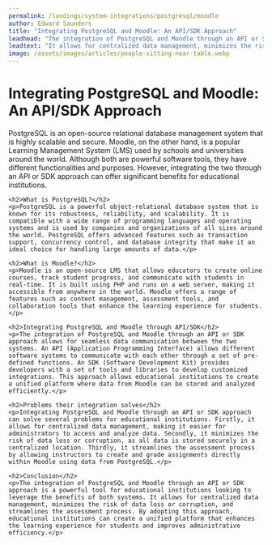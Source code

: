 ```yaml
---
permalink: /landings/system-integrations/postgresql/moodle
author: Edward Saunders
title: "Integrating PostgreSQL and Moodle: An API/SDK Approach"
leadhead: "The integration of PostgreSQL and Moodle through an API or SDK approach is a powerful tool for educational institutions looking to leverage the benefits of both systems"
leadtext: "It allows for centralized data management, minimizes the risk of data loss or corruption, and streamlines the assessment process. By adopting this approach, educational institutions can create a unified platform that enhances the learning experience for students and improves administrative efficiency."
image: /assets/images/articles/people-sitting-near-table.webp
---
```

<div class="arttext">	<h1>Integrating PostgreSQL and Moodle: An API/SDK Approach</h1>
	<p>PostgreSQL is an open-source relational database management system that is highly scalable and secure. Moodle, on the other hand, is a popular Learning Management System (LMS) used by schools and universities around the world. Although both are powerful software tools, they have different functionalities and purposes. However, integrating the two through an API or SDK approach can offer significant benefits for educational institutions.</p>
	
	<h2>What is PostgreSQL?</h2>
	<p>PostgreSQL is a powerful object-relational database system that is known for its robustness, reliability, and scalability. It is compatible with a wide range of programming languages and operating systems and is used by companies and organizations of all sizes around the world. PostgreSQL offers advanced features such as transaction support, concurrency control, and database integrity that make it an ideal choice for handling large amounts of data.</p>

	<h2>What is Moodle?</h2>
	<p>Moodle is an open-source LMS that allows educators to create online courses, track student progress, and communicate with students in real-time. It is built using PHP and runs on a web server, making it accessible from anywhere in the world. Moodle offers a range of features such as content management, assessment tools, and collaboration tools that enhance the learning experience for students.</p>

	<h2>Integrating PostgreSQL and Moodle through API/SDK</h2>
	<p>The integration of PostgreSQL and Moodle through an API or SDK approach allows for seamless data communication between the two systems. An API (Application Programming Interface) allows different software systems to communicate with each other through a set of pre-defined functions. An SDK (Software Development Kit) provides developers with a set of tools and libraries to develop customized integrations. This approach allows educational institutions to create a unified platform where data from Moodle can be stored and analyzed efficiently.</p>

	<h2>Problems their integration solves</h2>
	<p>Integrating PostgreSQL and Moodle through an API or SDK approach can solve several problems for educational institutions. Firstly, it allows for centralized data management, making it easier for administrators to access and analyze data. Secondly, it minimizes the risk of data loss or corruption, as all data is stored securely in a centralized location. Thirdly, it streamlines the assessment process by allowing instructors to create and grade assignments directly within Moodle using data from PostgreSQL.</p>

	<h2>Conclusion</h2>
	<p>The integration of PostgreSQL and Moodle through an API or SDK approach is a powerful tool for educational institutions looking to leverage the benefits of both systems. It allows for centralized data management, minimizes the risk of data loss or corruption, and streamlines the assessment process. By adopting this approach, educational institutions can create a unified platform that enhances the learning experience for students and improves administrative efficiency.</p>

</div>